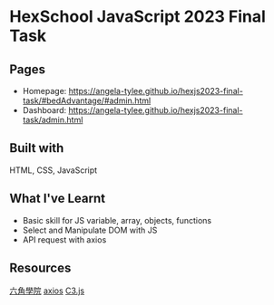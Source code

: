 # HexSchool JavaScript 2023 Final Task

## Pages
- Homepage: https://angela-tylee.github.io/hexjs2023-final-task/#bedAdvantage/#admin.html
- Dashboard: https://angela-tylee.github.io/hexjs2023-final-task/admin.html

## Built with
HTML, CSS, JavaScript

## What I've Learnt
- Basic skill for JS variable, array, objects, functions
- Select and Manipulate DOM with JS
- API request with axios

## Resources
[六角學院](https://www.hexschool.com)
[axios](https://www.google.com/url?sa=t&rct=j&q=&esrc=s&source=web&cd=&ved=2ahUKEwjemOXU7ISDAxVsh1YBHdd6BAAQFnoECBMQAQ&url=https%3A%2F%2Fgithub.com%2Faxios%2Faxios&usg=AOvVaw266wVW3XPRY46nOw2ULXdh&opi=89978449)
[C3.js](https://c3js.org)
